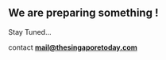 ## We are preparing something !

Stay Tuned...

contact **[mail@thesingaporetoday.com](mailto:mail@thesingaporetoday.com)**
